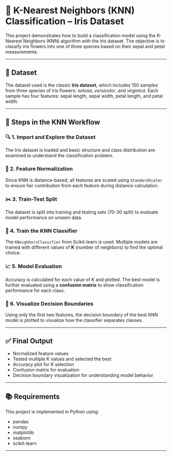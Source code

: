 # 🌸 K-Nearest Neighbors (KNN) Classification – Iris Dataset

This project demonstrates how to build a classification model using the K-Nearest Neighbors (KNN) algorithm with the Iris dataset. The objective is to classify iris flowers into one of three species based on their sepal and petal measurements.

---

## 📁 Dataset

The dataset used is the classic **Iris dataset**, which includes 150 samples from three species of Iris flowers: *setosa*, *versicolor*, and *virginica*. Each sample has four features: sepal length, sepal width, petal length, and petal width.

---

## 🔄 Steps in the KNN Workflow

### 🔍 1. Import and Explore the Dataset
The Iris dataset is loaded and basic structure and class distribution are examined to understand the classification problem.

### 🧹 2. Feature Normalization
Since KNN is distance-based, all features are scaled using `StandardScaler` to ensure fair contribution from each feature during distance calculation.

### ✂️ 3. Train-Test Split
The dataset is split into training and testing sets (70-30 split) to evaluate model performance on unseen data.

### 🤖 4. Train the KNN Classifier
The `KNeighborsClassifier` from Scikit-learn is used. Multiple models are trained with different values of **K** (number of neighbors) to find the optimal choice.

### 📈 5. Model Evaluation
Accuracy is calculated for each value of K and plotted. The best model is further evaluated using a **confusion matrix** to show classification performance for each class.

### 🎨 6. Visualize Decision Boundaries
Using only the first two features, the decision boundary of the best KNN model is plotted to visualize how the classifier separates classes.

---

## ✅ Final Output

- Normalized feature values
- Tested multiple K values and selected the best
- Accuracy plot for K selection
- Confusion matrix for evaluation
- Decision boundary visualization for understanding model behavior

---

## 📚 Requirements

This project is implemented in Python using:

- pandas  
- numpy  
- matplotlib  
- seaborn  
- scikit-learn

---
